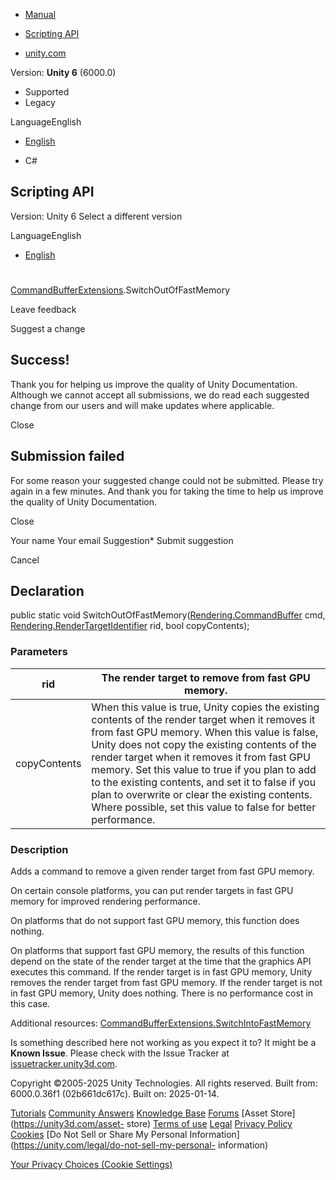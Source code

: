 [ ]()

  * [Manual](../Manual/index.html)
  * [Scripting API](../ScriptReference/index.html)

  * [unity.com](https://unity.com/)

Version: **Unity 6** (6000.0)

  * Supported
  * Legacy

LanguageEnglish

  * [English]()

  * C#

[ ](https://docs.unity3d.com)

## Scripting API

Version: Unity 6 Select a different version

LanguageEnglish

  * [English]()

#
[CommandBufferExtensions](Rendering.CommandBufferExtensions.html).SwitchOutOfFastMemory

Leave feedback

Suggest a change

## Success!

Thank you for helping us improve the quality of Unity Documentation. Although
we cannot accept all submissions, we do read each suggested change from our
users and will make updates where applicable.

Close

## Submission failed

For some reason your suggested change could not be submitted. Please <a>try
again</a> in a few minutes. And thank you for taking the time to help us
improve the quality of Unity Documentation.

Close

Your name Your email Suggestion* Submit suggestion

Cancel

[ ]()

## Declaration

public static void
SwitchOutOfFastMemory([Rendering.CommandBuffer](Rendering.CommandBuffer.html)
cmd, [Rendering.RenderTargetIdentifier](Rendering.RenderTargetIdentifier.html)
rid, bool copyContents);

### Parameters

rid | The render target to remove from fast GPU memory.  
---|---  
copyContents | When this value is true, Unity copies the existing contents of the render target when it removes it from fast GPU memory. When this value is false, Unity does not copy the existing contents of the render target when it removes it from fast GPU memory. Set this value to true if you plan to add to the existing contents, and set it to false if you plan to overwrite or clear the existing contents. Where possible, set this value to false for better performance.  
  
### Description

Adds a command to remove a given render target from fast GPU memory.

On certain console platforms, you can put render targets in fast GPU memory
for improved rendering performance.  
  
On platforms that do not support fast GPU memory, this function does nothing.  
  
On platforms that support fast GPU memory, the results of this function depend
on the state of the render target at the time that the graphics API executes
this command. If the render target is in fast GPU memory, Unity removes the
render target from fast GPU memory. If the render target is not in fast GPU
memory, Unity does nothing. There is no performance cost in this case.  
  
Additional resources:
[CommandBufferExtensions.SwitchIntoFastMemory](Rendering.CommandBufferExtensions.SwitchIntoFastMemory.html)

Is something described here not working as you expect it to? It might be a
**Known Issue**. Please check with the Issue Tracker at
[issuetracker.unity3d.com](https://issuetracker.unity3d.com).

Copyright ©2005-2025 Unity Technologies. All rights reserved. Built from:
6000.0.36f1 (02b661dc617c). Built on: 2025-01-14.

[Tutorials](https://unity3d.com/learn) [Community
Answers](https://answers.unity3d.com) [Knowledge
Base](https://support.unity3d.com/hc/en-us)
[Forums](https://forum.unity3d.com) [Asset Store](https://unity3d.com/asset-
store) [Terms of use](https://docs.unity3d.com/Manual/TermsOfUse.html)
[Legal](https://unity.com/legal) [Privacy
Policy](https://unity.com/legal/privacy-policy)
[Cookies](https://unity.com/legal/cookie-policy) [Do Not Sell or Share My
Personal Information](https://unity.com/legal/do-not-sell-my-personal-
information)

[Your Privacy Choices (Cookie Settings)](javascript:void\(0\);)

